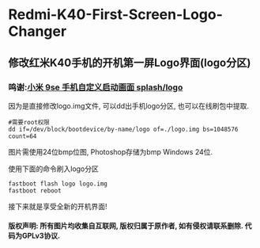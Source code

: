 # Redmi-K40-First-Screen-Logo-Changer
修改红米K40手机的开机第一屏Logo界面(logo分区)
------------
### 鸣谢:[小米 9se 手机自定义启动画面 splash/logo](https://doobom.me/mi9se-splash-logo-image-modify)
因为是直接修改logo.img文件, 可以dd出手机logo分区, 也可以在线刷包中提取.
```
#需要root权限
dd if=/dev/block/bootdevice/by-name/logo of=./logo.img bs=1048576 count=64
```
图片需使用24位bmp位图, Photoshop存储为bmp Windows 24位.

使用下面的命令刷入logo分区
```
fastboot flash logo logo.img
fastboot reboot
```
接下来就是享受全新的开机界面!

#### 版权声明: 所有图片均收集自互联网, 版权归属于原作者, 如有侵权请联系删除. 代码为GPLv3协议.
